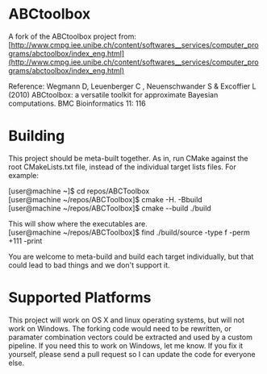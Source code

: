 ABCtoolbox
==========

A fork of the ABCtoolbox project from:
[http://www.cmpg.iee.unibe.ch/content/softwares__services/computer_programs/abctoolbox/index_eng.html](http://www.cmpg.iee.unibe.ch/content/softwares__services/computer_programs/abctoolbox/index_eng.html)

Reference:
Wegmann D, Leuenberger C , Neuenschwander S &amp; Excoffier L (2010) ABCtoolbox: a versatile toolkit for approximate Bayesian computations. BMC Bioinformatics 11: 116

# Building
This project should be meta-built together. As in, run CMake against the root CMakeLists.txt file, instead of the individual target lists files. For example:

[user@machine ~]$ cd repos/ABCToolbox  
[user@machine ~/repos/ABCToolbox]$ cmake -H. -Bbuild  
[user@machine ~/repos/ABCToolbox]$ cmake --build ./build  

This will show where the executables are.  
[user@machine ~/repos/ABCToolbox]$ find ./build/source -type f -perm +111 -print

You are welcome to meta-build and build each target individually, but that could lead to bad things and we don't support it.

# Supported Platforms
This project will work on OS X and linux operating systems, but will not work on Windows. The forking code would need to be rewritten, or paramater combination vectors could be extracted and used by a custom pipeline. If you need this to work on Windows, let me know. If you fix it yourself, please send a pull request so I can update the code for everyone else.

